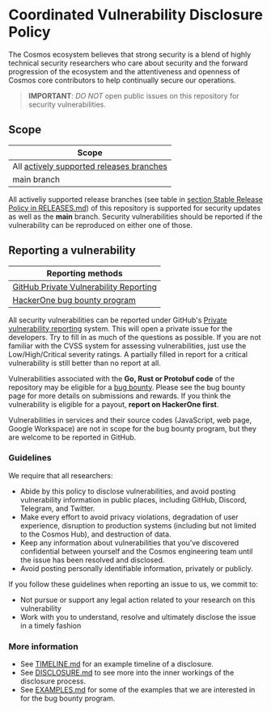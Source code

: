 # Coordinated Vulnerability Disclosure Policy

The Cosmos ecosystem believes that strong security is a blend of highly
technical security researchers who care about security and the forward
progression of the ecosystem and the attentiveness and openness of Cosmos core
contributors to help continually secure our operations.

> **IMPORTANT**: *DO NOT* open public issues on this repository for security
> vulnerabilities.

## Scope

| Scope                                                                           |
|---------------------------------------------------------------------------------|
| All [actively supported releases branches](./RELEASES.md#stable-release-policy) |
| main branch                                                                     |

All activeliy supported release branches (see table in [section Stable Release Policy in RELEASES.md](./RELEASES.md#stable-release-policy)) 
of this repository is supported for security updates as well as the **main** 
branch. Security vulnerabilities should be reported if the vulnerability can be
reproduced on either one of those.

## Reporting a vulnerability

| Reporting methods                                             |
|---------------------------------------------------------------|
| [GitHub Private Vulnerability Reporting][gh-private-advisory] |
| [HackerOne bug bounty program][h1]                            |

All security vulnerabilities can be reported under GitHub's [Private
vulnerability reporting][gh-private-advisory] system. This will open a private
issue for the developers. Try to fill in as much of the questions as possible.
If you are not familiar with the CVSS system for assessing vulnerabilities, just
use the Low/High/Critical severity ratings. A partially filled in report for a
critical vulnerability is still better than no report at all.

Vulnerabilities associated with the **Go, Rust or Protobuf code** of the
repository may be eligible for a [bug bounty][h1]. Please see the bug bounty
page for more details on submissions and rewards. If you think the vulnerability
is eligible for a payout, **report on HackerOne first**.

Vulnerabilities in services and their source codes (JavaScript, web page, Google
Workspace) are not in scope for the bug bounty program, but they are welcome to
be reported in GitHub.

### Guidelines

We require that all researchers:

* Abide by this policy to disclose vulnerabilities, and avoid posting
  vulnerability information in public places, including GitHub, Discord,
  Telegram, and Twitter.
* Make every effort to avoid privacy violations, degradation of user experience,
  disruption to production systems (including but not limited to the Cosmos
  Hub), and destruction of data.
* Keep any information about vulnerabilities that you’ve discovered confidential
  between yourself and the Cosmos engineering team until the issue has been
  resolved and disclosed.
* Avoid posting personally identifiable information, privately or publicly.

If you follow these guidelines when reporting an issue to us, we commit to:

* Not pursue or support any legal action related to your research on this
  vulnerability
* Work with you to understand, resolve and ultimately disclose the issue in a
  timely fashion

### More information

* See [TIMELINE.md] for an example timeline of a disclosure.
* See [DISCLOSURE.md] to see more into the inner workings of the disclosure
  process.
* See [EXAMPLES.md] for some of the examples that we are interested in for the
  bug bounty program.

[gh-private-advisory]: /../../security/advisories/new
[h1]: https://hackerone.com/cosmos
[TIMELINE.md]: https://github.com/cosmos/security/blob/main/TIMELINE.md
[DISCLOSURE.md]: https://github.com/cosmos/security/blob/main/DISCLOSURE.md
[EXAMPLES.md]: https://github.com/cosmos/security/blob/main/EXAMPLES.md